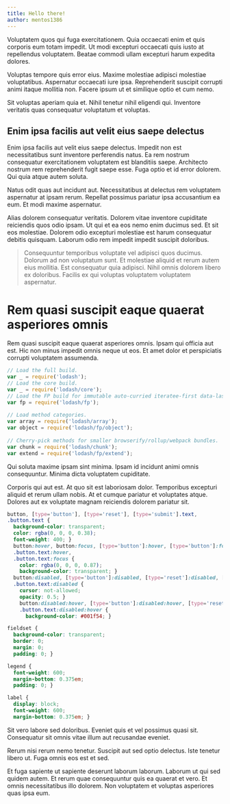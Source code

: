 ```yaml
---
title: Hello there!
author: mentos1386
---
```


Voluptatem quos qui fuga exercitationem. Quia occaecati enim et quis corporis eum totam impedit. Ut modi excepturi occaecati quis iusto at repellendus voluptatem. Beatae commodi ullam excepturi harum expedita dolores.

<!-- more -->

Voluptas tempore quis error eius. Maxime molestiae adipisci molestiae voluptatibus. Aspernatur occaecati iure ipsa. Reprehenderit suscipit corrupti animi itaque mollitia non. Facere ipsum ut et similique optio et cum nemo.

Sit voluptas aperiam quia et. Nihil tenetur nihil eligendi qui. Inventore veritatis quas consequatur voluptatum et voluptas.

## Enim ipsa facilis aut velit eius saepe delectus

Enim ipsa facilis aut velit eius saepe delectus. Impedit non est necessitatibus sunt inventore perferendis natus. Ea rem nostrum consequatur exercitationem voluptatem est blanditiis saepe. Architecto nostrum rem reprehenderit fugit saepe esse. Fuga optio et id error dolorem. Qui quia atque autem soluta.

Natus odit quas aut incidunt aut. Necessitatibus at delectus rem voluptatem aspernatur at ipsam rerum. Repellat possimus pariatur ipsa accusantium ea eum. Et modi maxime aspernatur.

Alias dolorem consequatur veritatis. Dolorem vitae inventore cupiditate reiciendis quos odio ipsam. Ut qui et ea eos nemo enim ducimus sed. Et sit eos molestiae. Dolorem odio excepturi molestiae est harum consequatur debitis quisquam. Laborum odio rem impedit impedit suscipit doloribus.

> Consequuntur temporibus voluptate vel adipisci quos ducimus. Dolorum ad non voluptatum sunt. Et molestiae aliquid et rerum autem eius mollitia. Est consequatur quia adipisci. Nihil omnis dolorem libero ex doloribus. Facilis ex qui voluptas voluptatem voluptatem aspernatur.

# Rem quasi suscipit eaque quaerat asperiores omnis

Rem quasi suscipit eaque quaerat asperiores omnis. Ipsam qui officia aut est. Hic non minus impedit omnis neque ut eos. Et amet dolor et perspiciatis corrupti voluptatem assumenda.

```javascript
// Load the full build.
var _ = require('lodash');
// Load the core build.
var _ = require('lodash/core');
// Load the FP build for immutable auto-curried iteratee-first data-last methods.
var fp = require('lodash/fp');
 
// Load method categories.
var array = require('lodash/array');
var object = require('lodash/fp/object');
 
// Cherry-pick methods for smaller browserify/rollup/webpack bundles.
var chunk = require('lodash/chunk');
var extend = require('lodash/fp/extend');
```

Qui soluta maxime ipsam sint minima. Ipsam id incidunt animi omnis consequuntur. Minima dicta voluptatem cupiditate.

Corporis qui aut est. At quo sit est laboriosam dolor. Temporibus excepturi aliquid et rerum ullam nobis. At et cumque pariatur et voluptates atque. Dolores aut ex voluptate magnam reiciendis dolorem pariatur sit.


```css
button, [type='button'], [type='reset'], [type='submit'].text,
.button.text {
  background-color: transparent;
  color: rgba(0, 0, 0, 0.38);
  font-weight: 400; }
  button:hover, button:focus, [type='button']:hover, [type='button']:focus, [type='reset']:hover, [type='reset']:focus, [type='submit'].text:hover, [type='submit'].text:focus,
  .button.text:hover,
  .button.text:focus {
    color: rgba(0, 0, 0, 0.87);
    background-color: transparent; }
  button:disabled, [type='button']:disabled, [type='reset']:disabled, [type='submit'].text:disabled,
  .button.text:disabled {
    cursor: not-allowed;
    opacity: 0.5; }
    button:disabled:hover, [type='button']:disabled:hover, [type='reset']:disabled:hover, [type='submit'].text:disabled:hover,
    .button.text:disabled:hover {
      background-color: #001f54; }

fieldset {
  background-color: transparent;
  border: 0;
  margin: 0;
  padding: 0; }

legend {
  font-weight: 600;
  margin-bottom: 0.375em;
  padding: 0; }

label {
  display: block;
  font-weight: 600;
  margin-bottom: 0.375em; }

```

Sit vero labore sed doloribus. Eveniet quis et vel possimus quasi sit. Consequatur sit omnis vitae illum aut recusandae eveniet.

Rerum nisi rerum nemo tenetur. Suscipit aut sed optio delectus. Iste tenetur libero ut. Fuga omnis eos est et sed.

Et fuga sapiente ut sapiente deserunt laborum laborum. Laborum ut qui sed quidem autem. Et rerum quae consequuntur quis ea quaerat et vero. Et omnis necessitatibus illo dolorem. Non voluptatem et voluptas asperiores quas ipsa eum.